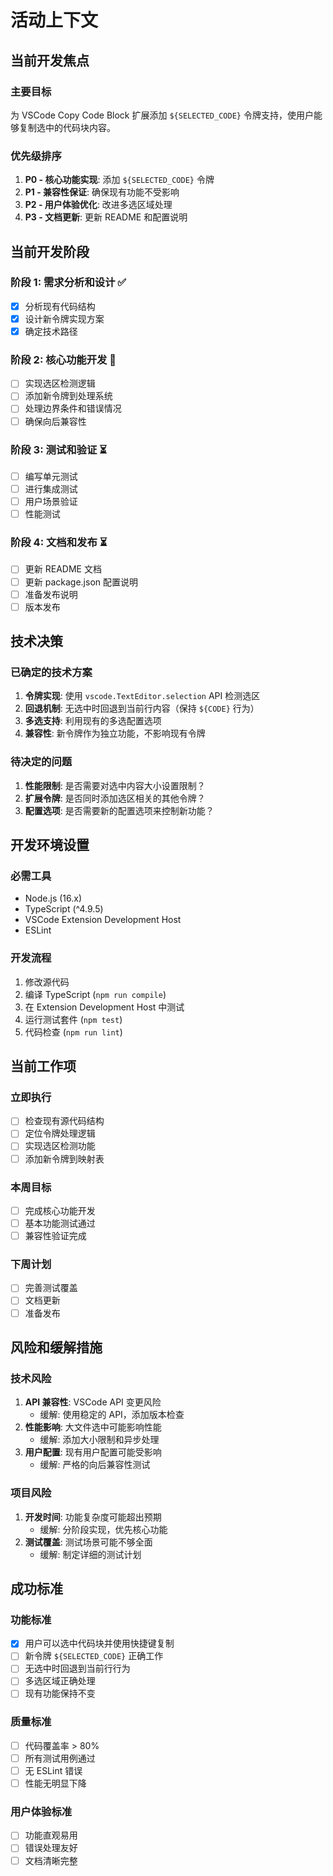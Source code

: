 # 活动上下文

## 当前开发焦点

### 主要目标

为 VSCode Copy Code Block 扩展添加 `${SELECTED_CODE}` 令牌支持，使用户能够复制选中的代码块内容。

### 优先级排序

1. **P0 - 核心功能实现**: 添加 `${SELECTED_CODE}` 令牌
2. **P1 - 兼容性保证**: 确保现有功能不受影响
3. **P2 - 用户体验优化**: 改进多选区域处理
4. **P3 - 文档更新**: 更新 README 和配置说明

## 当前开发阶段

### 阶段 1: 需求分析和设计 ✅

- [x] 分析现有代码结构
- [x] 设计新令牌实现方案
- [x] 确定技术路径

### 阶段 2: 核心功能开发 🔄

- [ ] 实现选区检测逻辑
- [ ] 添加新令牌到处理系统
- [ ] 处理边界条件和错误情况
- [ ] 确保向后兼容性

### 阶段 3: 测试和验证 ⏳

- [ ] 编写单元测试
- [ ] 进行集成测试
- [ ] 用户场景验证
- [ ] 性能测试

### 阶段 4: 文档和发布 ⏳

- [ ] 更新 README 文档
- [ ] 更新 package.json 配置说明
- [ ] 准备发布说明
- [ ] 版本发布

## 技术决策

### 已确定的技术方案

1. **令牌实现**: 使用 `vscode.TextEditor.selection` API 检测选区
2. **回退机制**: 无选中时回退到当前行内容（保持 `${CODE}` 行为）
3. **多选支持**: 利用现有的多选配置选项
4. **兼容性**: 新令牌作为独立功能，不影响现有令牌

### 待决定的问题

1. **性能限制**: 是否需要对选中内容大小设置限制？
2. **扩展令牌**: 是否同时添加选区相关的其他令牌？
3. **配置选项**: 是否需要新的配置选项来控制新功能？

## 开发环境设置

### 必需工具

- Node.js (16.x)
- TypeScript (^4.9.5)
- VSCode Extension Development Host
- ESLint

### 开发流程

1. 修改源代码
2. 编译 TypeScript (`npm run compile`)
3. 在 Extension Development Host 中测试
4. 运行测试套件 (`npm test`)
5. 代码检查 (`npm run lint`)

## 当前工作项

### 立即执行

- [ ] 检查现有源代码结构
- [ ] 定位令牌处理逻辑
- [ ] 实现选区检测功能
- [ ] 添加新令牌到映射表

### 本周目标

- [ ] 完成核心功能开发
- [ ] 基本功能测试通过
- [ ] 兼容性验证完成

### 下周计划

- [ ] 完善测试覆盖
- [ ] 文档更新
- [ ] 准备发布

## 风险和缓解措施

### 技术风险

1. **API 兼容性**: VSCode API 变更风险
   - 缓解: 使用稳定的 API，添加版本检查
2. **性能影响**: 大文件选中可能影响性能
   - 缓解: 添加大小限制和异步处理
3. **用户配置**: 现有用户配置可能受影响
   - 缓解: 严格的向后兼容性测试

### 项目风险

1. **开发时间**: 功能复杂度可能超出预期
   - 缓解: 分阶段实现，优先核心功能
2. **测试覆盖**: 测试场景可能不够全面
   - 缓解: 制定详细的测试计划

## 成功标准

### 功能标准

- [x] 用户可以选中代码块并使用快捷键复制
- [ ] 新令牌 `${SELECTED_CODE}` 正确工作
- [ ] 无选中时回退到当前行行为
- [ ] 多选区域正确处理
- [ ] 现有功能保持不变

### 质量标准

- [ ] 代码覆盖率 > 80%
- [ ] 所有测试用例通过
- [ ] 无 ESLint 错误
- [ ] 性能无明显下降

### 用户体验标准

- [ ] 功能直观易用
- [ ] 错误处理友好
- [ ] 文档清晰完整

